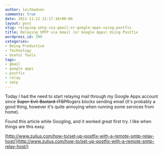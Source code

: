 ```yaml
---
author: leifmadsen
comments: true
date: 2011-11-22 22:17:18+00:00
layout: post
slug: relaying-smtp-via-gmail-or-google-apps-using-postfix
title: Relaying SMTP via Gmail (or Google Apps) Using Postfix
wordpress_id: 399
categories:
- Being Productive
- Technology
- Useful Tools
tags:
- gmail
- google apps
- postfix
- relay
- smtp
---
```


Today I had the need to start relaying mail through my Google Apps account since <del>Super-Evil-Bastard-ITSP</del>Rogers blocks sending email (it's probably a good thing, however it's quite annoying when running some services from home).

Found this article while Googling, and it worked great first try. I like when things are this easy.

[http://www.zulius.com/how-to/set-up-postfix-with-a-remote-smtp-relay-host/](http://www.zulius.com/how-to/set-up-postfix-with-a-remote-smtp-relay-host/)
